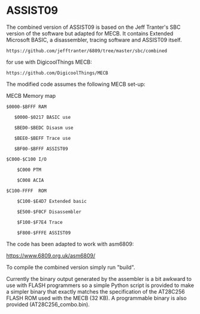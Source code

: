 # ASSIST09
The combined version of ASSIST09 is based on the Jeff Tranter's SBC version of the software but adapted for MECB. It contains Extended Microsoft BASIC, a disassembler, tracing software and ASSIST09 itself.

    https://github.com/jefftranter/6809/tree/master/sbc/combined

for use with DigicoolThings MECB:

    https://github.com/DigicoolThings/MECB


The modified code assumes the following MECB set-up:

MECB Memory map

    $0000-$BFFF RAM
    
       $0000-$0217 BASIC use
       
       $BED0-$BEDC Disasm use
       
       $BEE0-$BEFF Trace use
       
       $BF00-$BFFF ASSIST09
       
    $C000-$C100 I/O
    
        $C000 PTM
        
        $C008 ACIA
        
    $C100-FFFF  ROM
    
        $C100-$E4D7 Extended basic
        
        $E500-$F0CF Disassembler
        
        $F100-$F7E4 Trace
        
        $F800-$FFFE ASSIST09

The code has been adapted to work with asm6809:

   https://www.6809.org.uk/asm6809/

To compile the combined version simply run "build".

Currently the binary output generated by the assembler is a bit awkward to use with FLASH programmers so a simple Python script is provided to make a simpler binary that exactly matches the specification of the AT28C256 FLASH ROM used with the MECB (32 KB). A programmable binary is also provided (AT28C256_combo.bin).
